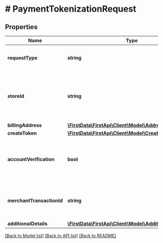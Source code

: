 # # PaymentTokenizationRequest

## Properties

Name | Type | Description | Notes
------------ | ------------- | ------------- | -------------
**requestType** | **string** | Object name of tokenization request. | 
**storeId** | **string** | An optional outlet ID for clients that support multiple stores in the same app. | [optional] 
**billingAddress** | [**\FirstData\FirstApi\Client\Model\Address**](Address.md) |  | [optional] 
**createToken** | [**\FirstData\FirstApi\Client\Model\CreatePaymentToken**](CreatePaymentToken.md) |  | 
**accountVerification** | **bool** | If the account should be verified prior to token creation. | [optional] [default to false]
**merchantTransactionId** | **string** | The unique merchant transaction ID from the request, if supplied. | [optional] 
**additionalDetails** | [**\FirstData\FirstApi\Client\Model\AdditionalDetails**](AdditionalDetails.md) |  | [optional] 

[[Back to Model list]](../../README.md#documentation-for-models) [[Back to API list]](../../README.md#documentation-for-api-endpoints) [[Back to README]](../../README.md)


